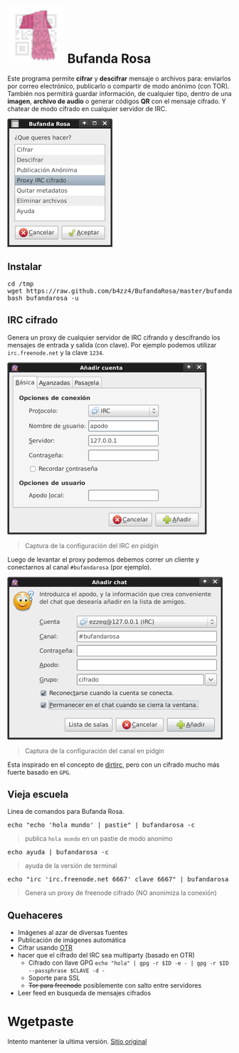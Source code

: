 # ![captura del programa](img/bufandarosa.png) Bufanda Rosa


Este programa permite **cifrar** y **descifrar** mensaje o archivos para: enviarlos por correo electrónico, publicarlo o compartir de modo anónimo (con TOR). 
También nos permitirá guardar información, de cualquier tipo, dentro de una **imagen**,  **archivo de audio** o generar códigos **QR** con el mensaje cifrado.
Y chatear de modo cifrado en cualquier servidor de IRC.

![captura del programa](img/cifrado.png)

## Instalar

<pre>
cd /tmp
wget https://raw.github.com/b4zz4/BufandaRosa/master/bufandarosa
bash bufandarosa -u
</pre>

## IRC cifrado

Genera un proxy de cualquier servidor de IRC cifrando y descifrando los mensajes de entrada y salida (con clave).
Por ejemplo podemos utilizar `irc.freenode.net` y la clave `1234`. 

![captura del programa](img/irc.png)
> Captura de la configuración del IRC en pidgin

Luego de levantar el proxy podemos debemos correr un cliente y conectarnos al canal `#bufandarosa` (por ejemplo).

![captura del programa](img/canal.png)
> Captura de la configuración del canal en pidgin

Esta inspirado en el concepto de [dirtirc](http://dirtirc.sf.net), pero con un cifrado mucho más fuerte basado en `GPG`.

## Vieja escuela

Linea de comandos para Bufanda Rosa.

<pre>
echo "echo 'hola mundo' | pastie" | bufandarosa -c
</pre>
> publica `hola mundo` en un pastie de modo anonimo

<pre>
echo ayuda | bufandarosa -c
</pre>
> ayuda de la versión de terminal

<pre>
echo "irc 'irc.freenode.net 6667' clave 6667" | bufandarosa -c
</pre>
> Genera un proxy de freenode cifrado (NO anonimiza la conexión)

## Quehaceres

* Imágenes al azar de diversas fuentes
* Publicación de imágenes automática
* Cifrar usando [OTR](http://www.cypherpunks.ca/otr/)
* hacer que el cifrado del IRC sea multiparty (basado en OTR)
  * Cifrado con llave GPG `echo "hola" | gpg -r $ID -e - | gpg -r $ID --passphrase $CLAVE -d -`
  * Soporte para SSL
  * ~~Tor para freenode~~ posiblemente con salto entre servidores
* Leer feed en busqueda de mensajes cifrados


# Wgetpaste

Intento mantener la ultima versión. [Sitio original](http://wgetpaste.zlin.dk/)
